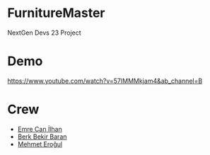 # FurnitureMaster
 NextGen Devs 23 Project
# Demo
 https://www.youtube.com/watch?v=57IMMMkjam4&ab_channel=B
# Crew
-  [Emre Can İlhan](https://github.com/emrevonhammer)
-  [Berk Bekir Baran](https://github.com/BerkBBaran)
-  [Mehmet Eroğul](https://github.com/mehmeterogul)
